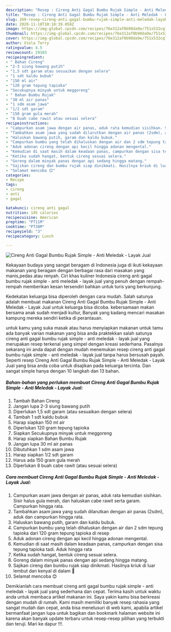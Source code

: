 ```yaml
---
description: "Resep : Cireng Anti Gagal Bumbu Rujak Simple - Anti Meledak - Layak Jual teraktual"
title: "Resep : Cireng Anti Gagal Bumbu Rujak Simple - Anti Meledak - Layak Jual teraktual"
slug: 269-resep-cireng-anti-gagal-bumbu-rujak-simple-anti-meledak-layak-jual-teraktual
date: 2020-11-18T10:10:39.058Z
image: https://img-global.cpcdn.com/recipes/76e312af0b98da9e/751x532cq70/cireng-anti-gagal-bumbu-rujak-simple-anti-meledak-layak-jual-foto-resep-utama.jpg
thumbnail: https://img-global.cpcdn.com/recipes/76e312af0b98da9e/751x532cq70/cireng-anti-gagal-bumbu-rujak-simple-anti-meledak-layak-jual-foto-resep-utama.jpg
cover: https://img-global.cpcdn.com/recipes/76e312af0b98da9e/751x532cq70/cireng-anti-gagal-bumbu-rujak-simple-anti-meledak-layak-jual-foto-resep-utama.jpg
author: Viola Terry
ratingvalue: 4.5
reviewcount: 29103
recipeingredient:
- " Bahan Cireng"
- "2-3 siung bawang putih"
- "1,5 sdt garam atau sesuaikan dengan selera"
- "1 sdt kaldu bubuk"
- "150 ml air"
- "120 gram tepung tapioka"
- "Secukupnya minyak untuk meggoreng"
- " Bahan Bumbu Rujak"
- "30 ml air panas"
- "1 sdm asam jawa"
- "1/2 sdt garam"
- "150 gram gula merah"
- "8 buah cabe rawit atau sesuai selera"
recipeinstructions:
- "Campurkan asam jawa dengan air panas, aduk rata kemudian sisihkan. Sisir halus gula merah, dan haluskan cabe rawit serta garam. Campurkan hingga rata."
- "Tambahkan asam jawa yang sudah dilarutkan dengan air panas (2sdm), aduk dan campurkan hingga rata."
- "Haluskan bawang putih, garam dan kaldu bubuk."
- "Campurkan bumbu yang telah dihaluskan dengan air dan 2 sdm tepung tapioka dari 120 gram tepung tapioka di resep"
- "Aduk adonan cireng dengan api kecil hingga adonan mengental."
- "Kemudian di saat masih dalam keadaan panas, campurkan dengan sisa tepung tapioka tadi. Aduk hingga rata"
- "Ketika sudah hangat, bentuk cireng sesuai selera."
- "Goreng dalam minyak panas dengan api sedang hingga matang."
- "Sajikan cireng dan bumbu rujak siap dinikmati. Hasilnya kriuk di luar lembut dan kenyal di dalam 🤤"
- "Selamat mencoba 😊"
categories:
- Recipe
tags:
- cireng
- anti
- gagal

katakunci: cireng anti gagal 
nutrition: 145 calories
recipecuisine: American
preptime: "PT11M"
cooktime: "PT38M"
recipeyield: "3"
recipecategory: Lunch

---
```



![Cireng Anti Gagal Bumbu Rujak Simple - Anti Meledak - Layak Jual](https://img-global.cpcdn.com/recipes/76e312af0b98da9e/751x532cq70/cireng-anti-gagal-bumbu-rujak-simple-anti-meledak-layak-jual-foto-resep-utama.jpg)

Kekayaan budaya yang sangat beragam di Indonesia juga di ikuti kekayaan makanan yang beragam dengan berbagai rasa dari masakan yang manis,pedas atau renyah. Ciri khas kuliner Indonesia cireng anti gagal bumbu rujak simple - anti meledak - layak jual yang penuh dengan rempah-rempah memberikan kesan tersendiri bahkan untuk turis yang berkunjung.


Kedekatan keluarga bisa diperoleh dengan cara mudah. Salah satunya adalah membuat makanan Cireng Anti Gagal Bumbu Rujak Simple - Anti Meledak - Layak Jual untuk keluarga bisa dicoba. kebersamaan makan bersama anak sudah menjadi kultur, Banyak yang kadang mencari masakan kampung mereka sendiri ketika di perantauan.



untuk kamu yang suka masak atau harus menyiapkan makanan untuk tamu ada banyak varian makanan yang bisa anda praktekkan salah satunya cireng anti gagal bumbu rujak simple - anti meledak - layak jual yang merupakan resep terkenal yang simpel dengan kreasi sederhana. Pasalnya sekarang ini anda dapat dengan mudah menemukan resep cireng anti gagal bumbu rujak simple - anti meledak - layak jual tanpa harus bersusah payah.
Seperti resep Cireng Anti Gagal Bumbu Rujak Simple - Anti Meledak - Layak Jual yang bisa anda coba untuk disajikan pada keluarga tercinta. Dan sangat simple hanya dengan 10 langkah dan 13 bahan.


<!--inarticleads1-->

##### Bahan-bahan yang perlukan membuat Cireng Anti Gagal Bumbu Rujak Simple - Anti Meledak - Layak Jual:

1. Tambah  Bahan Cireng
1. Jangan lupa 2-3 siung bawang putih
1. Diperlukan 1,5 sdt garam (atau sesuaikan dengan selera)
1. Tambah 1 sdt kaldu bubuk
1. Harap siapkan 150 ml air
1. Diperlukan 120 gram tepung tapioka
1. Siapkan Secukupnya minyak untuk meggoreng
1. Harap siapkan  Bahan Bumbu Rujak
1. Jangan lupa 30 ml air panas
1. Dibutuhkan 1 sdm asam jawa
1. Harap siapkan 1/2 sdt garam
1. Harus ada 150 gram gula merah
1. Diperlukan 8 buah cabe rawit (atau sesuai selera)




<!--inarticleads2-->

##### Cara membuat  Cireng Anti Gagal Bumbu Rujak Simple - Anti Meledak - Layak Jual:

1. Campurkan asam jawa dengan air panas, aduk rata kemudian sisihkan. Sisir halus gula merah, dan haluskan cabe rawit serta garam. Campurkan hingga rata.
1. Tambahkan asam jawa yang sudah dilarutkan dengan air panas (2sdm), aduk dan campurkan hingga rata.
1. Haluskan bawang putih, garam dan kaldu bubuk.
1. Campurkan bumbu yang telah dihaluskan dengan air dan 2 sdm tepung tapioka dari 120 gram tepung tapioka di resep
1. Aduk adonan cireng dengan api kecil hingga adonan mengental.
1. Kemudian di saat masih dalam keadaan panas, campurkan dengan sisa tepung tapioka tadi. Aduk hingga rata
1. Ketika sudah hangat, bentuk cireng sesuai selera.
1. Goreng dalam minyak panas dengan api sedang hingga matang.
1. Sajikan cireng dan bumbu rujak siap dinikmati. Hasilnya kriuk di luar lembut dan kenyal di dalam 🤤
1. Selamat mencoba 😊




Demikianlah cara membuat cireng anti gagal bumbu rujak simple - anti meledak - layak jual yang sederhana dan cepat. Terima kasih untuk waktu anda untuk membaca artikel makanan ini. Saya yakin kamu bisa berkreasi dengan mudah di rumah. Kami masih memiliki banyak resep rahasia yang sangat mudah dan cepat, anda bisa menelusuri di web kami, apabila artikel bermanfaat jangan lupa untuk bagikan dan bookmark halaman website ini karena akan banyak update terbaru untuk resep-resep pilihan yang terbukti dan teruji. Mari ke dapur !!!. 
